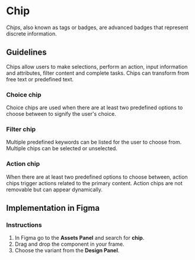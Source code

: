 # Chip

_Chips_, also known as tags or badges, are advanced badges that represent discrete information.

## Guidelines

Chips allow users to make selections, perform an action, input information and attributes, filter content and complete tasks. Chips can transform from free text or predefined text.

### Choice chip

Choice chips are used when there are at least two predefined options to choose between to signify the user's choice.

### Filter chip

Multiple predefined keywords can be listed for the user to choose from. Multiple chips can be selected or unselected.

### Action chip

When there are at least two predefined options to choose between, action chips trigger actions related to the primary content. Action chips are not removable but can appear dynamically.

## Implementation in Figma

### Instructions

1. In Figma go to the **Assets Panel** and search for **chip**.
2. Drag and drop the component in your frame.
3. Choose the variant from the **Design Panel**.
